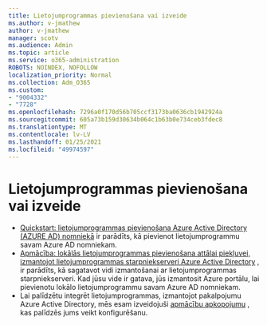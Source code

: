 ```yaml
---
title: Lietojumprogrammas pievienošana vai izveide
ms.author: v-jmathew
author: v-jmathew
manager: scotv
ms.audience: Admin
ms.topic: article
ms.service: o365-administration
ROBOTS: NOINDEX, NOFOLLOW
localization_priority: Normal
ms.collection: Adm_O365
ms.custom:
- "9004332"
- "7728"
ms.openlocfilehash: 7296a0f170d56b705ccf3173ba0636cb1942924a
ms.sourcegitcommit: 605a73b159d30634b064c1b63b0e734ceb3fdec8
ms.translationtype: MT
ms.contentlocale: lv-LV
ms.lasthandoff: 01/25/2021
ms.locfileid: "49974597"
---
```

# <a name="adding-or-creating-an-application"></a>Lietojumprogrammas pievienošana vai izveide

- [Quickstart: lietojumprogrammas pievienošana Azure Active Directory (AZURE AD) nomniekā](https://docs.microsoft.com/azure/active-directory/manage-apps/add-application-portal) ir parādīts, kā pievienot lietojumprogrammu savam Azure AD nomniekam.
- [Apmācība: lokālās lietojumprogrammas pievienošana attālai piekļuvei, izmantojot lietojumprogrammas starpniekserveri Azure Active Directory](https://docs.microsoft.com/azure/active-directory/manage-apps/application-proxy-add-on-premises-application) , ir parādīts, kā sagatavot vidi izmantošanai ar lietojumprogrammas starpniekserveri. Kad jūsu vide ir gatava, jūs izmantosit Azure portālu, lai pievienotu lokālo lietojumprogrammu savam Azure AD nomniekam.
- Lai palīdzētu integrēt lietojumprogrammas, izmantojot pakalpojumu Azure Active Directory, mēs esam izveidojuši [apmācību apkopojumu](https://docs.microsoft.com/azure/active-directory/saas-apps/tutorial-list) , kas palīdzēs jums veikt konfigurēšanu.

